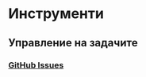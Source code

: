 # Инструменти

## Управление на задачите

### [GitHub Issues](https://github.com/podkrepi-bg/frontend/issues)
